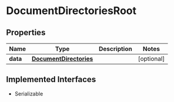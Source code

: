 

# DocumentDirectoriesRoot


## Properties

Name | Type | Description | Notes
------------ | ------------- | ------------- | -------------
**data** | [**DocumentDirectories**](DocumentDirectories.md) |  |  [optional]


## Implemented Interfaces

* Serializable



